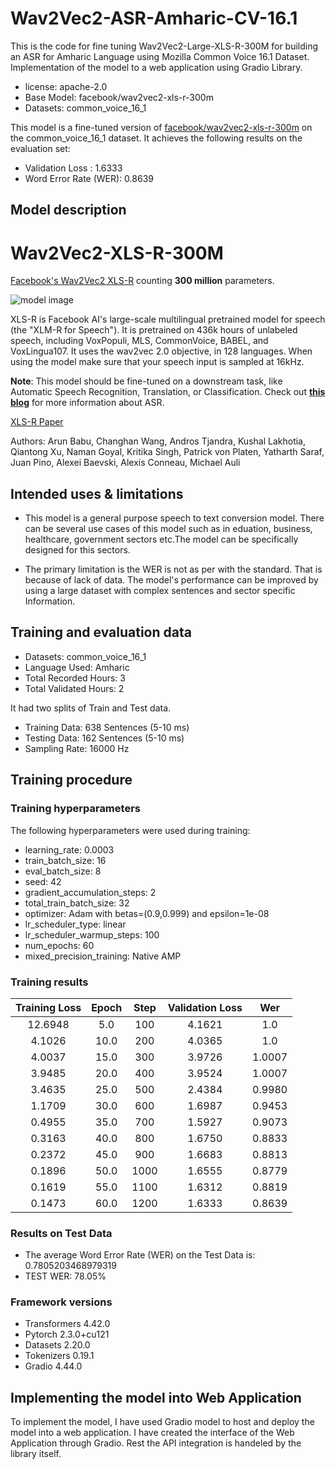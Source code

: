 # Wav2Vec2-ASR-Amharic-CV-16.1
This is the code for fine tuning Wav2Vec2-Large-XLS-R-300M for building an ASR for Amharic Language using Mozilla Common Voice 16.1 Dataset. Implementation of the model to a web application using Gradio Library.
- license: apache-2.0
- Base Model: facebook/wav2vec2-xls-r-300m
- Datasets: common_voice_16_1

This model is a fine-tuned version of [facebook/wav2vec2-xls-r-300m](https://huggingface.co/facebook/wav2vec2-xls-r-300m) on the common_voice_16_1 dataset.
It achieves the following results on the evaluation set:
- Validation Loss : 1.6333
- Word Error Rate (WER): 0.8639

## Model description

# Wav2Vec2-XLS-R-300M

[Facebook's Wav2Vec2 XLS-R](https://ai.facebook.com/blog/wav2vec-20-learning-the-structure-of-speech-from-raw-audio/) counting **300 million** parameters.

![model image](https://raw.githubusercontent.com/patrickvonplaten/scientific_images/master/xls_r.png)

XLS-R is Facebook AI's large-scale multilingual pretrained model for speech (the "XLM-R for Speech"). It is pretrained on 436k hours of unlabeled speech, including VoxPopuli, MLS, CommonVoice, BABEL, and VoxLingua107. It uses the wav2vec 2.0 objective, in 128 languages. When using the model make sure that your speech input is sampled at 16kHz. 

**Note**: This model should be fine-tuned on a downstream task, like Automatic Speech Recognition, Translation, or Classification. Check out [**this blog**](https://huggingface.co/blog/fine-tune-xlsr-wav2vec2) for more information about ASR.

[XLS-R Paper](https://arxiv.org/abs/2111.09296)

Authors: Arun Babu, Changhan Wang, Andros Tjandra, Kushal Lakhotia, Qiantong Xu, Naman Goyal, Kritika Singh, Patrick von Platen, Yatharth Saraf, Juan Pino, Alexei Baevski, Alexis Conneau, Michael Auli


## Intended uses & limitations

- This model is a general purpose speech to text conversion model. There can be several use cases of this model such as in eduation, business, healthcare, government sectors etc.The model can be specifically designed for this sectors.

- The primary limitation is the WER is not as per with the standard. That is because of lack of data. The model's performance can be improved by using a large dataset with complex sentences and sector specific Information.

## Training and evaluation data

- Datasets: common_voice_16_1
- Language Used: Amharic
- Total Recorded Hours: 3
- Total Validated Hours: 2

It had two splits of Train and Test data.
- Training Data: 638 Sentences (5-10 ms)
- Testing Data: 162 Sentences (5-10 ms)
- Sampling Rate: 16000 Hz

## Training procedure

### Training hyperparameters

The following hyperparameters were used during training:
- learning_rate: 0.0003
- train_batch_size: 16
- eval_batch_size: 8
- seed: 42
- gradient_accumulation_steps: 2
- total_train_batch_size: 32
- optimizer: Adam with betas=(0.9,0.999) and epsilon=1e-08
- lr_scheduler_type: linear
- lr_scheduler_warmup_steps: 100
- num_epochs: 60
- mixed_precision_training: Native AMP

### Training results

| Training Loss | Epoch | Step | Validation Loss | Wer    |
|:-------------:|:-----:|:----:|:---------------:|:------:|
| 12.6948       | 5.0   | 100  | 4.1621          | 1.0    |
| 4.1026        | 10.0  | 200  | 4.0365          | 1.0    |
| 4.0037        | 15.0  | 300  | 3.9726          | 1.0007 |
| 3.9485        | 20.0  | 400  | 3.9524          | 1.0007 |
| 3.4635        | 25.0  | 500  | 2.4384          | 0.9980 |
| 1.1709        | 30.0  | 600  | 1.6987          | 0.9453 |
| 0.4955        | 35.0  | 700  | 1.5927          | 0.9073 |
| 0.3163        | 40.0  | 800  | 1.6750          | 0.8833 |
| 0.2372        | 45.0  | 900  | 1.6683          | 0.8813 |
| 0.1896        | 50.0  | 1000 | 1.6555          | 0.8779 |
| 0.1619        | 55.0  | 1100 | 1.6312          | 0.8819 |
| 0.1473        | 60.0  | 1200 | 1.6333          | 0.8639 |

### Results on Test Data

- The average Word Error Rate (WER) on the Test Data is: 0.7805203468979319
- TEST WER: 78.05%

### Framework versions

- Transformers 4.42.0
- Pytorch 2.3.0+cu121
- Datasets 2.20.0
- Tokenizers 0.19.1
- Gradio 4.44.0

## Implementing the model into Web Application

To implement the model, I have used Gradio model to host and deploy the model into a web application.
I have created the interface of the Web Application through Gradio. Rest the API integration is handeled by the library itself.

